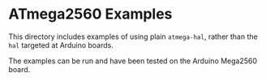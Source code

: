 # ATmega2560 Examples

This directory includes examples of using plain `atmega-hal`, rather than the `hal` targeted at Arduino boards.

The examples can be run and have been tested on the Arduino Mega2560 board.
